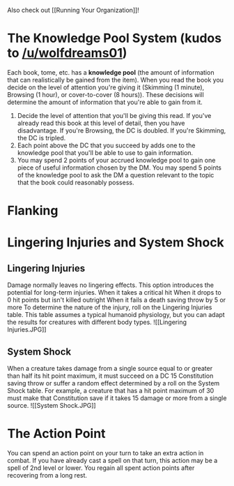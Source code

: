 Also check out [[Running Your Organization]]!
# The Knowledge Pool System (kudos to [/u/wolfdreams01](https://www.reddit.com/r/DnDBehindTheScreen/comments/40ky7k/he_complete_librarians_handbook/))
Each book, tome, etc. has a **knowledge pool** (the amount of information that can realistically be gained from the item). When you read the book you decide on the level of attention you're giving it (Skimming (1 minute), Browsing (1 hour), or cover-to-cover (8 hours)). These decisions will determine the amount of information that you're able to gain from it. 
1.  Decide the level of attention that you'll be giving this read. If you've already read this book at this level of detail, then you have disadvantage. If you're Browsing, the DC is doubled. If you're Skimming, the DC is tripled. 
2. Each point above the DC that you succeed by adds one to the knowledge pool that you'll be able to use to gain information. 
3. You may spend 2 points of your accrued knowledge pool to gain one piece of useful information chosen by the DM. You may spend 5 points of the knowledge pool to ask the DM a question relevant to the topic that the book could reasonably possess. 
# Flanking

# Lingering Injuries and System Shock
## Lingering Injuries
Damage normally leaves no lingering effects. This option introduces the potential for long-term injuries. 
When it takes a critical hit 
When it drops to 0 hit points but isn't killed outright 
When it fails a death saving throw by 5 or more 
To determine the nature of the injury, roll on the Lingering Injuries table. This table assumes a typical humanoid physiology, but you can adapt the results for creatures with different body types.
![[Lingering Injuries.JPG]]

## System Shock
When a creature takes damage from a single source equal to or greater than half its hit point maximum, it must succeed on a DC 15 Constitution saving throw or suffer a random effect determined by a roll on the System Shock table. For example, a creature that has a hit point maximum of 30 must make that Constitution save if it takes 15 damage or more from a single source.
![[System Shock.JPG]]


# The Action Point
You can spend an action point on your turn to take an extra action in combat. If you have already cast a spell on that turn, this action may be a spell of 2nd level or lower.
You regain all spent action points after recovering from a long rest.
